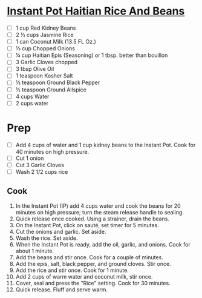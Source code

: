 # [Instant Pot Haitian Rice And Beans](https://www.savorythoughts.com/instant-pot-haitian-rice-beans/#recipe)

- [ ] 1 cup Red Kidney Beans
- [ ] 2 ½ cups Jasmine Rice
- [ ] 1 can Coconut Milk (13.5 FL Oz.)
- [ ] ⅓ cup Chopped Onions
- [ ] ¼ cup Haitian Epis (Seasoning) or 1 tbsp. better than bouillon
- [ ] 3 Garlic Cloves chopped
- [ ] 3 tbsp Olive Oil
- [ ] 1 teaspoon Kosher Salt
- [ ] ½ teaspoon Ground Black Pepper
- [ ] ½ teaspoon Ground Allspice
- [ ] 4 cups Water
- [ ] 2 cups water

# Prep
- [ ] Add 4 cups of water and 1 cup kidney beans to the Instant Pot. Cook for 40 minutes on high pressure.
- [ ] Cut 1 onion
- [ ] Cut 3 Garlic Cloves
- [ ] Wash 2 1/2 cups rice

## Cook
1. In the Instant Pot (IP) add 4 cups water and cook the beans for 20 minutes on high pressure; turn the steam release handle to sealing.
2. Quick release once cooked. Using a strainer, drain the beans.
3. On the Instant Pot, click on sauté, set timer for 5 minutes.
4. Cut the onions and garlic. Set aside.
5. Wash the rice. Set aside.
6. When the Instant Pot is ready, add the oil, garlic, and onions. Cook for about 1 minute.
7. Add the beans and stir once. Cook for a couple of minutes.
8. Add the epis, salt, black pepper, and ground cloves. Stir once.
9. Add the rice and stir once. Cook for 1 minute.
10. Add 2 cups of warm water and coconut milk, stir once.
11. Cover, seal and press the "Rice" setting. Cook for 30 minutes.
12. Quick release. Fluff and serve warm.
